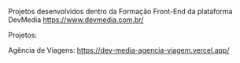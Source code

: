 Projetos desenvolvidos dentro da Formação Front-End da plataforma DevMedia 
https://www.devmedia.com.br/

Projetos:

Agência de Viagens: https://dev-media-agencia-viagem.vercel.app/

